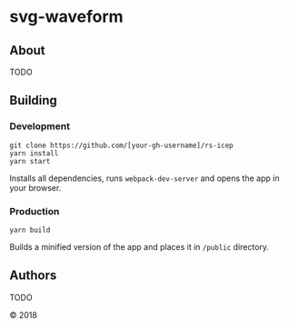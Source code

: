 # svg-waveform
## About

TODO

## Building
### Development

```
git clone https://github.com/[your-gh-username]/rs-icep
yarn install
yarn start
```

Installs all dependencies, runs `webpack-dev-server` and opens the app in your browser.

### Production

```
yarn build
```

Builds a minified version of the app and places it in `/public` directory.

## Authors

TODO

&copy; 2018